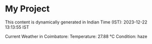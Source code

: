 # My Project

This content is dynamically generated in Indian Time (IST): 2023-12-22 13:13:55 IST


Current Weather in Coimbatore:
Temperature: 27.88 °C
Condition: haze
